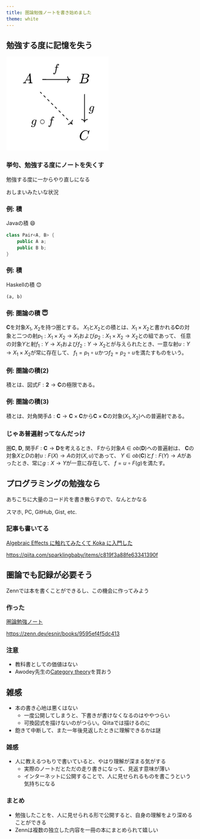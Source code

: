 ```yaml
---
title: 圏論勉強ノートを書き始めました
theme: white
---
```


## 勉強する度に記憶を失う

![](images/category.png)

### 挙句、勉強する度にノートを失くす

勉強する度に一からやり直しになる

おしまいみたいな状況

### 例: 積

Javaの積 😄

```Java
class Pair<A, B> {
    public A a;
    public B b;
}
```

### 例: 積

Haskellの積 😊

```Haskell
(a, b)
```

### 例: 圏論の積 😇

$\mathbf C$を対象$X_1$, $X_2$を持つ圏とする。
$X_1$と$X_2$との積とは、$X_1 \times X_2$と書かれる$\mathbf C$の対象と二つの射$p_1: X_1 \times X_2 \to X_1$および$p_2: X_1 \times X_2 \to X_2$との組であって、
任意の対象$Y$と射$f_1: Y \to X_1$および$f_2: Y \to X_2$とが与えられたとき、一意な射$u: Y \to X_1 \times X_2$が常に存在して、
$f_1 = p_1 \circ u$かつ$f_2 = p_2 \circ u$を満たすものをいう。

### 例: 圏論の積(2)

積とは、図式$F: \mathbf 2 \to \mathbf C$の極限である。

### 例: 圏論の積(3)

積とは、対角関手$\Delta: \mathbf C \to \mathbf C \times \mathbf C$から$\mathbf C \times \mathbf C$の対象$(X_1, X_2)$への普遍射である。

### じゃあ普遍射ってなんだっけ

圏$\mathbf C$, $\mathbf D$, 関手$F: \mathbf C \to \mathbf D$を考えるとき、
Fから対象$A \in ob(\mathbf D)$への普遍射は、
$\mathbf C$の対象$X$と$D$の射$u: F(X) \to A$の対$(X, u)$であって、
$Y \in ob(\mathbf C)$と$f: F(Y) \to A$があったとき、常に$g: X \to Y$が一意に存在して、
$f = u \circ F(g)$を満たす。

## プログラミングの勉強なら

あちこちに大量のコード片を書き散らすので、なんとかなる

スマホ, PC, GitHub, Gist, etc.

### 記事も書いてる

[Algebraic Effects に触れてみたくて Koka に入門した](https://qiita.com/sparklingbaby/items/c819f3a88fe63341390f)

https://qiita.com/sparklingbaby/items/c819f3a88fe63341390f

## 圏論でも記録が必要そう

Zennでは本を書くことができるし、この機会に作ってみよう

### 作った

[圏論勉強ノート](https://zenn.dev/esnir/books/9595ef4f5dc413)

https://zenn.dev/esnir/books/9595ef4f5dc413

### 注意

- 教科書としての価値はない
- Awodey先生の[Category theory](https://www.amazon.co.jp/Category-Theory-Oxford-Logic-Guides/dp/0199237182/ref=sr_1_1?__mk_ja_JP=%E3%82%AB%E3%82%BF%E3%82%AB%E3%83%8A&crid=2FW8DUEUW50EH&keywords=category+theory&qid=1698500707&sprefix=category+theory%2Caps%2C152&sr=8-1)を買おう

## 雑感

- 本の書き心地は悪くはない
    - 一度公開してしまうと、下書きが書けなくなるのはややつらい
    - 可換図式を描けないのがつらい。Qiitaでは描けるのに
- 飽きて中断して、また一年後見返したときに理解できるかは謎

### 雑感

- 人に教えるつもりで書いていると、やはり理解が深まる気がする
    - 実際のノートだとただの走り書きになって、見返す意味が薄い
    - インターネットに公開することで、人に見せられるものを書こうという気持ちになる

### まとめ

- 勉強したことを、人に見せられる形で公開すると、自身の理解をより深めることができる
- Zennは複数の独立した内容を一冊の本にまとめられて嬉しい

